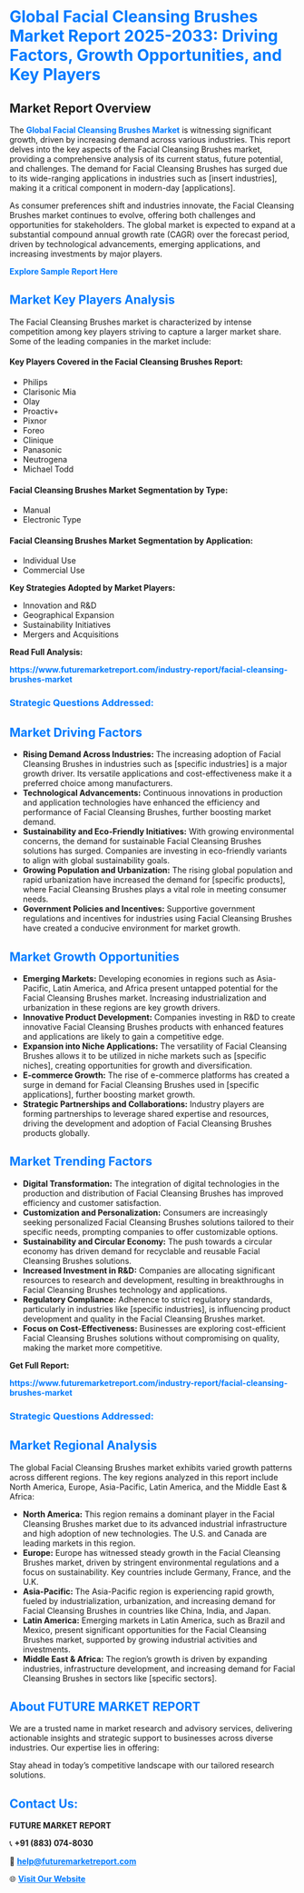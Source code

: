 <h1 style="color: #007BFF;">Global Facial Cleansing Brushes Market Report 2025-2033: Driving Factors, Growth Opportunities, and Key Players</h1>

<section id="overview">
<h2>Market Report Overview</h2>
<p>The <a href="https://www.futuremarketreport.com/industry-report/facial-cleansing-brushes-market" style="color: #007BFF; text-decoration: none;"><strong>Global Facial Cleansing Brushes Market</strong></a> is witnessing significant growth, driven by increasing demand across various industries. This report delves into the key aspects of the Facial Cleansing Brushes market, providing a comprehensive analysis of its current status, future potential, and challenges. The demand for Facial Cleansing Brushes has surged due to its wide-ranging applications in industries such as [insert industries], making it a critical component in modern-day [applications].</p>
<p>As consumer preferences shift and industries innovate, the Facial Cleansing Brushes market continues to evolve, offering both challenges and opportunities for stakeholders. The global market is expected to expand at a substantial compound annual growth rate (CAGR) over the forecast period, driven by technological advancements, emerging applications, and increasing investments by major players.</p>
</section>

<section id="overview">
<p><a href="https://www.futuremarketreport.com/request-sample/reportId=31364" style="color: #007BFF; text-decoration: none;"><strong>Explore Sample Report Here</strong></a></p>
</section>

<section id="key-players">
<h2 style="color: #007BFF;">Market Key Players Analysis</h2>
<p>The Facial Cleansing Brushes market is characterized by intense competition among key players striving to capture a larger market share. Some of the leading companies in the market include:</p>
<h4>Key Players Covered in the Facial Cleansing Brushes Report:</h4>
<ul><li>Philips</li><li>Clarisonic Mia</li><li>Olay</li><li>Proactiv+</li><li>Pixnor</li><li>Foreo</li><li>Clinique</li><li>Panasonic</li><li>Neutrogena</li><li>Michael Todd</li></ul>
<h4>Facial Cleansing Brushes Market Segmentation by Type:</h4>
<ul><li>Manual</li><li>Electronic Type</li></ul>

<h4>Facial Cleansing Brushes Market Segmentation by Application:</h4>
<ul><li>Individual Use</li><li>Commercial Use</li></ul>
<p><strong>Key Strategies Adopted by Market Players:</strong></p>
<ul>
<li>Innovation and R&D</li>
<li>Geographical Expansion</li>
<li>Sustainability Initiatives</li>
<li>Mergers and Acquisitions</li>
</ul>
</section>

<section>
<p><strong>Read Full Analysis: </strong></p><a href="https://www.futuremarketreport.com/industry-report/facial-cleansing-brushes-market" style="color: #007BFF; text-decoration: none;"><strong>https://www.futuremarketreport.com/industry-report/facial-cleansing-brushes-market</strong></a>
<h3 style="color: #007BFF;">Strategic Questions Addressed:</h3>
</section>

<section id="driving-factors">
<h2 style="color: #007BFF;">Market Driving Factors</h2>
<ul>
<li><strong>Rising Demand Across Industries:</strong> The increasing adoption of Facial Cleansing Brushes in industries such as [specific industries] is a major growth driver. Its versatile applications and cost-effectiveness make it a preferred choice among manufacturers.</li>
<li><strong>Technological Advancements:</strong> Continuous innovations in production and application technologies have enhanced the efficiency and performance of Facial Cleansing Brushes, further boosting market demand.</li>
<li><strong>Sustainability and Eco-Friendly Initiatives:</strong> With growing environmental concerns, the demand for sustainable Facial Cleansing Brushes solutions has surged. Companies are investing in eco-friendly variants to align with global sustainability goals.</li>
<li><strong>Growing Population and Urbanization:</strong> The rising global population and rapid urbanization have increased the demand for [specific products], where Facial Cleansing Brushes plays a vital role in meeting consumer needs.</li>
<li><strong>Government Policies and Incentives:</strong> Supportive government regulations and incentives for industries using Facial Cleansing Brushes have created a conducive environment for market growth.</li>
</ul>
</section>

<section id="growth-opportunities">
<h2 style="color: #007BFF;">Market Growth Opportunities</h2>
<ul>
<li><strong>Emerging Markets:</strong> Developing economies in regions such as Asia-Pacific, Latin America, and Africa present untapped potential for the Facial Cleansing Brushes market. Increasing industrialization and urbanization in these regions are key growth drivers.</li>
<li><strong>Innovative Product Development:</strong> Companies investing in R&D to create innovative Facial Cleansing Brushes products with enhanced features and applications are likely to gain a competitive edge.</li>
<li><strong>Expansion into Niche Applications:</strong> The versatility of Facial Cleansing Brushes allows it to be utilized in niche markets such as [specific niches], creating opportunities for growth and diversification.</li>
<li><strong>E-commerce Growth:</strong> The rise of e-commerce platforms has created a surge in demand for Facial Cleansing Brushes used in [specific applications], further boosting market growth.</li>
<li><strong>Strategic Partnerships and Collaborations:</strong> Industry players are forming partnerships to leverage shared expertise and resources, driving the development and adoption of Facial Cleansing Brushes products globally.</li>
</ul>
</section>

<section id="trending-factors">
<h2 style="color: #007BFF;">Market Trending Factors</h2>
<ul>
<li><strong>Digital Transformation:</strong> The integration of digital technologies in the production and distribution of Facial Cleansing Brushes has improved efficiency and customer satisfaction.</li>
<li><strong>Customization and Personalization:</strong> Consumers are increasingly seeking personalized Facial Cleansing Brushes solutions tailored to their specific needs, prompting companies to offer customizable options.</li>
<li><strong>Sustainability and Circular Economy:</strong> The push towards a circular economy has driven demand for recyclable and reusable Facial Cleansing Brushes solutions.</li>
<li><strong>Increased Investment in R&D:</strong> Companies are allocating significant resources to research and development, resulting in breakthroughs in Facial Cleansing Brushes technology and applications.</li>
<li><strong>Regulatory Compliance:</strong> Adherence to strict regulatory standards, particularly in industries like [specific industries], is influencing product development and quality in the Facial Cleansing Brushes market.</li>
<li><strong>Focus on Cost-Effectiveness:</strong> Businesses are exploring cost-efficient Facial Cleansing Brushes solutions without compromising on quality, making the market more competitive.</li>
</ul>
</section>

<section>
<p><strong>Get Full Report: </strong></p><a href="https://www.futuremarketreport.com/industry-report/facial-cleansing-brushes-market" style="color: #007BFF; text-decoration: none;"><strong>https://www.futuremarketreport.com/industry-report/facial-cleansing-brushes-market</strong></a>
<h3 style="color: #007BFF;">Strategic Questions Addressed:</h3>
</section>


<section id="regional-analysis">
<h2 style="color: #007BFF;">Market Regional Analysis</h2>
<p>The global Facial Cleansing Brushes market exhibits varied growth patterns across different regions. The key regions analyzed in this report include North America, Europe, Asia-Pacific, Latin America, and the Middle East & Africa:</p>
<ul>
<li><strong>North America:</strong> This region remains a dominant player in the Facial Cleansing Brushes market due to its advanced industrial infrastructure and high adoption of new technologies. The U.S. and Canada are leading markets in this region.</li>
<li><strong>Europe:</strong> Europe has witnessed steady growth in the Facial Cleansing Brushes market, driven by stringent environmental regulations and a focus on sustainability. Key countries include Germany, France, and the U.K.</li>
<li><strong>Asia-Pacific:</strong> The Asia-Pacific region is experiencing rapid growth, fueled by industrialization, urbanization, and increasing demand for Facial Cleansing Brushes in countries like China, India, and Japan.</li>
<li><strong>Latin America:</strong> Emerging markets in Latin America, such as Brazil and Mexico, present significant opportunities for the Facial Cleansing Brushes market, supported by growing industrial activities and investments.</li>
<li><strong>Middle East & Africa:</strong> The region’s growth is driven by expanding industries, infrastructure development, and increasing demand for Facial Cleansing Brushes in sectors like [specific sectors].</li>
</ul>
</section>

<footer>
<h2 style="color: #007BFF;">About FUTURE MARKET REPORT</h2>
<p>We are a trusted name in market research and advisory services, delivering actionable insights and strategic support to businesses across diverse industries. Our expertise lies in offering:</p>

<p>Stay ahead in today’s competitive landscape with our tailored research solutions.</p>

<h2 style="color: #007BFF;">Contact Us:</h2>
<p><strong>FUTURE MARKET REPORT</strong></p>
<p>📞 <strong>+91 (883) 074-8030</strong></p>
<p>📧 <strong><a href="mailto:help@futuremarketreport.com" style="color: #007BFF;">help@futuremarketreport.com</a></strong></p>
<p>🌐 <strong><a href="https://www.futuremarketreport.com/" style="color: #007BFF;">Visit Our Website</a></strong></p>
</footer>